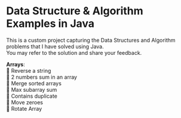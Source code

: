 # Data Structure & Algorithm Examples in Java
This is a custom project capturing the Data Structures and Algorithm problems that I have solved using Java. <br>
You may refer to the solution and share your feedback.

<b>Arrays</b>:<br>
  🍕 Reverse a string <br>
  🍔 2 numbers sum in an array <br>
  🍟 Merge sorted arrays <br>
  🌭 Max subarray sum <br>
  🍿 Contains duplicate <br>
  🥓 Move zeroes <br>
  🍳 Rotate Array<br>
